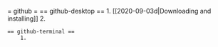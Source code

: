 
= github =
	== github-desktop ==
		1. [[2020-09-03d|Downloading and installing]]
		2. 

	== github-terminal ==
		1. 

